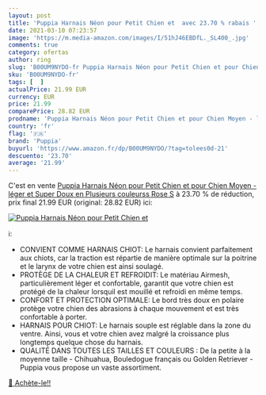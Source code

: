 ```yaml
---
layout: post
title: 'Puppia Harnais Néon pour Petit Chien et  avec 23.70 % rabais '
date: 2021-03-10 07:23:57
image: 'https://m.media-amazon.com/images/I/51hJ46EBDfL._SL400_.jpg'
comments: true
category: ofertas
author: ring
slug: 'B00UM9NYDO-fr Puppia Harnais Néon pour Petit Chien et pour Chien Moyen -...'
sku: 'B00UM9NYDO-fr'
tags: [  ]
actualPrice: 21.99 EUR
currency: EUR
price: 21.99
comparePrice: 28.82 EUR
prodname: 'Puppia Harnais Néon pour Petit Chien et pour Chien Moyen - léger et Super Doux en Plusieurs couleurss  Rose  S'
country: 'fr'
flag: '🇫🇷'
brand: 'Puppia'
buyurl: 'https://www.amazon.fr/dp/B00UM9NYDO/?tag=tolees0d-21'
descuento: '23.70'
average: '21.99'
---
```


C'est en vente [Puppia Harnais Néon pour Petit Chien et pour Chien Moyen - léger et Super Doux en Plusieurs couleurss  Rose  S](https://www.amazon.fr/dp/B00UM9NYDO/?tag=tolees0d-21)  à  23.70 % de réduction, prix final  21.99 EUR (original: 28.82 EUR) ici:

[![Puppia Harnais Néon pour Petit Chien et ](https://m.media-amazon.com/images/I/51hJ46EBDfL._SL400_.jpg)](https://www.amazon.fr/dp/B00UM9NYDO/?tag=tolees0d-21)

ℹ️:

- CONVIENT COMME HARNAIS CHIOT: Le harnais convient parfaitement aux chiots, car la traction est répartie de manière optimale sur la poitrine et le larynx de votre chien est ainsi soulagé.
- PROTÈGE DE LA CHALEUR ET REFROIDIT: Le matériau Airmesh, particulièrement léger et confortable, garantit que votre chien est protégé de la chaleur lorsquil est mouillé et refroidi en même temps.
- CONFORT ET PROTECTION OPTIMALE: Le bord très doux en polaire protège votre chien des abrasions à chaque mouvement et est très confortable à porter.
- HARNAIS POUR CHIOT: Le harnais souple est réglable dans la zone du ventre. Ainsi, vous et votre chien avez malgré la croissance plus longtemps quelque chose du harnais.
- QUALITÉ DANS TOUTES LES TAILLES ET COULEURS : De la petite à la moyenne taille - Chihuahua, Bouledogue français ou Golden Retriever - Puppia vous propose un vaste assortiment.

[🛒 Achète-le!!](https://www.amazon.fr/dp/B00UM9NYDO/?tag=tolees0d-21)
